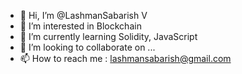 - 👋 Hi, I’m @LashmanSabarish V
- 👀 I’m interested in Blockchain
- 🌱 I’m currently learning Solidity, JavaScript
- 💞️ I’m looking to collaborate on ...
- 📫 How to reach me : lashmansabarish@gmail.com
